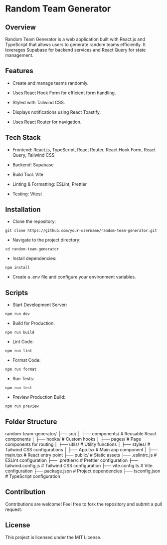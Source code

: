 # Random Team Generator

## Overview

Random Team Generator is a web application built with React.js and TypeScript that allows users to generate random teams efficiently. It leverages Supabase for backend services and React Query for state management.

## Features

- Create and manage teams randomly.

- Uses React Hook Form for efficient form handling.

- Styled with Tailwind CSS.

- Displays notifications using React Toastify.

- Uses React Router for navigation.

## Tech Stack

- Frontend: React.js, TypeScript, React Router, React Hook Form, React Query, Tailwind CSS

- Backend: Supabase

- Build Tool: Vite

- Linting & Formatting: ESLint, Prettier

- Testing: Vitest

## Installation

- Clone the repository:

`git clone https://github.com/your-username/random-team-generator.git `

- Navigate to the project directory:

`cd random-team-generator`

- Install dependencies:

`npm install`

- Create a .env file and configure your environment variables.

## Scripts

- Start Development Server:

`npm run dev`

- Build for Production:

`npm run build`

- Lint Code:

`npm run lint`

- Format Code:

`npm run format`

- Run Tests:

`npm run test`

- Preview Production Build:

`npm run preview`

## Folder Structure

random-team-generator/
├── src/
│ ├── components/ # Reusable React components
│ ├── hooks/ # Custom hooks
│ ├── pages/ # Page components for routing
│ ├── utils/ # Utility functions
│ ├── styles/ # Tailwind CSS configurations
│ ├── App.tsx # Main app component
│ ├── main.tsx # React entry point
├── public/ # Static assets
├── .eslintrc.js # ESLint configuration
├── .prettierrc # Prettier configuration
├── tailwind.config.js # Tailwind CSS configuration
├── vite.config.ts # Vite configuration
├── package.json # Project dependencies
├── tsconfig.json # TypeScript configuration

## Contribution

Contributions are welcome! Feel free to fork the repository and submit a pull request.

## License

This project is licensed under the MIT License.
